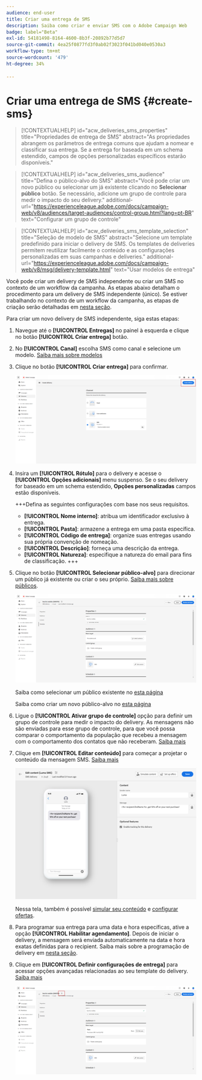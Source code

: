 ```yaml
---
audience: end-user
title: Criar uma entrega de SMS
description: Saiba como criar e enviar SMS com o Adobe Campaign Web
badge: label="Beta"
exl-id: 54181498-8164-4600-8b3f-20892b77d5d7
source-git-commit: 4ea25f0877fd3f0ab02f3023f041bd040e0530a3
workflow-type: tm+mt
source-wordcount: '479'
ht-degree: 34%

---
```


# Criar uma entrega de SMS {#create-sms}

>[!CONTEXTUALHELP]
>id="acw_deliveries_sms_properties"
>title="Propriedades de entrega de SMS"
>abstract="As propriedades abrangem os parâmetros de entrega comuns que ajudam a nomear e classificar sua entrega. Se a entrega for baseada em um schema estendido, campos de opções personalizadas específicos estarão disponíveis."

>[!CONTEXTUALHELP]
>id="acw_deliveries_sms_audience"
>title="Defina o público-alvo do SMS"
>abstract="Você pode criar um novo público ou selecionar um já existente clicando no **Selecionar público** botão. Se necessário, adicione um grupo de controle para medir o impacto do seu delivery."
>additional-url="https://experienceleague.adobe.com/docs/campaign-web/v8/audiences/target-audiences/control-group.html?lang=pt-BR" text="Configurar um grupo de controle"

>[!CONTEXTUALHELP]
>id="acw_deliveries_sms_template_selection"
>title="Seleção de modelo de SMS"
>abstract="Selecione um template predefinido para iniciar o delivery de SMS. Os templates de deliveries permitem reutilizar facilmente o conteúdo e as configurações personalizadas em suas campanhas e deliveries."
>additional-url="https://experienceleague.adobe.com/docs/campaign-web/v8/msg/delivery-template.html" text="Usar modelos de entrega"


Você pode criar um delivery de SMS independente ou criar um SMS no contexto de um workflow da campanha. As etapas abaixo detalham o procedimento para um delivery de SMS independente (único). Se estiver trabalhando no contexto de um workflow da campanha, as etapas de criação serão detalhadas em [nesta seção](../workflows/activities/channels.md#create-a-delivery-in-a-campaign-workflow).


Para criar um novo delivery de SMS independente, siga estas etapas:

1. Navegue até o **[!UICONTROL Entregas]** no painel à esquerda e clique no botão  **[!UICONTROL Criar entrega]** botão.

1. No **[!UICONTROL Canal]** escolha SMS como canal e selecione um modelo. [Saiba mais sobre modelos](../msg/delivery-template.md)

1. Clique no botão **[!UICONTROL Criar entrega]** para confirmar.

   ![](assets/sms_create_1.png)

1. Insira um **[!UICONTROL Rótulo]** para o delivery e acesse o **[!UICONTROL Opções adicionais]** menu suspenso. Se o seu delivery for baseado em um schema estendido, **Opções personalizadas** campos estão disponíveis.

   +++Defina as seguintes configurações com base nos seus requisitos.
   * **[!UICONTROL Nome interno]**: atribua um identificador exclusivo à entrega.
   * **[!UICONTROL Pasta]**: armazene a entrega em uma pasta específica.
   * **[!UICONTROL Código de entrega]**: organize suas entregas usando sua própria convenção de nomeação.
   * **[!UICONTROL Descrição]**: forneça uma descrição da entrega.
   * **[!UICONTROL Natureza]**: especifique a natureza do email para fins de classificação.
+++

1. Clique no botão **[!UICONTROL Selecionar público-alvo]** para direcionar um público já existente ou criar o seu próprio. [Saiba mais sobre públicos](../audience/about-recipients.md).

   ![](assets/sms_create_2.png)

   Saiba como selecionar um público existente no [esta página](../audience/add-audience.md)

   Saiba como criar um novo público-alvo no [esta página](../audience/one-time-audience.md)

1. Ligue o **[!UICONTROL Ativar grupo de controle]** opção para definir um grupo de controle para medir o impacto do delivery. As mensagens não são enviadas para esse grupo de controle, para que você possa comparar o comportamento da população que recebeu a mensagem com o comportamento dos contatos que não receberam. [Saiba mais](../audience/control-group.md)

1. Clique em **[!UICONTROL Editar conteúdo]** para começar a projetar o conteúdo da mensagem SMS. [Saiba mais](content-sms.md)

   ![](assets/sms_create_4.png)

   Nessa tela, também é possível [simular seu conteúdo](../preview-test/preview-test.md) e [configurar ofertas](../content/offers.md).

1. Para programar sua entrega para uma data e hora específicas, ative a opção **[!UICONTROL Habilitar agendamento]**. Depois de iniciar o delivery, a mensagem será enviada automaticamente na data e hora exatas definidas para o recipient. Saiba mais sobre a programação de delivery em [nesta seção](../msg/gs-messages.md#gs-schedule).

1. Clique em **[!UICONTROL Definir configurações de entrega]** para acessar opções avançadas relacionadas ao seu template do delivery. [Saiba mais](../advanced-settings/delivery-settings.md)

   ![](assets/sms_create_3.png)
